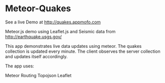 Meteor-Quakes
=============

See a live Demo at http://quakes.appmofo.com

Meteor.js demo using Leaflet.js and Seismic data from http://earthquake.usgs.gov/

This app demonstrates live data updates using meteor. The quakes collection is updated every minute.
The client observes the server collection and updates itself accordingly.

The app uses:

Meteor
Routing
Topojson
Leaflet

